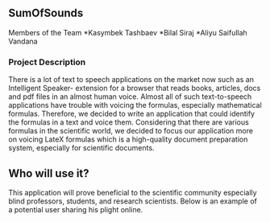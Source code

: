 ## SumOfSounds

Members of the Team
*Kasymbek Tashbaev
*Bilal Siraj
*Aliyu Saifullah Vandana

### Project Description

There is a lot of text to speech applications on the market now such as an Intelligent Speaker- extension for a browser that reads books, articles, docs and pdf files in an almost human voice. Almost all of such text-to-speech applications have trouble with voicing the formulas, especially mathematical formulas. Therefore, we decided to write an application that could identify the formulas in a text and voice them. Considering that there are various formulas in the scientific world, we decided to focus our application more on voicing LateX formulas which is a high-quality document preparation system, especially for scientific documents.

## Who will use it?
This application will prove beneficial to the scientific community especially blind professors, students, and research scientists. Below is an example of a potential user sharing his plight online.
